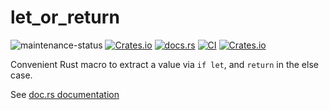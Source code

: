 # let_or_return

![maintenance-status](https://img.shields.io/badge/maintenance-deprecated-red.svg)
[![Crates.io](https://img.shields.io/crates/v/let_or_return?logo=rust)](https://crates.io/crates/let_or_return)
[![docs.rs](https://img.shields.io/docsrs/let_or_return?logo=docs.rs)](https://docs.rs/let_or_return)
[![CI](https://img.shields.io/github/actions/workflow/status/mic006/let_or_return/ci.yml?branch=main)](https://github.com/mic006/let_or_return)
[![Crates.io](https://img.shields.io/crates/l/let_or_return)](https://crates.io/crates/let_or_return)

Convenient Rust macro to extract a value via `if let`, and `return` in the else case.

See [doc.rs documentation](https://docs.rs/let_or_return)